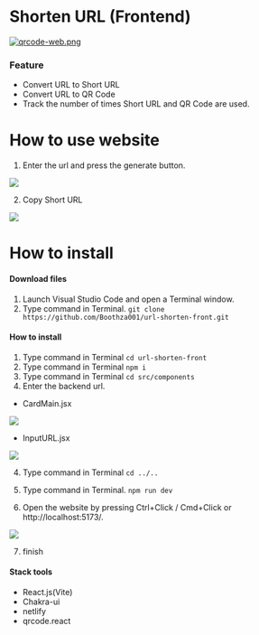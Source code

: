 # Shorten URL (Frontend)

[![qrcode-web.png](https://i.postimg.cc/c4tnL310/qrcode-web.png)](https://ugritbooth.netlify.app/)

### Feature
- Convert URL to Short URL
- Convert URL to QR Code
- Track the number of times Short URL and QR Code are used.

# How to use website
1. Enter the url and press the generate button.

[![](https://i.postimg.cc/0jc5GDgW/Screenshot-2024-03-31-135436.png)](https://postimg.cc/fSShD3Rm)

2. Copy Short URL

[![](https://i.postimg.cc/V69X8GMJ/Screenshot-2024-03-31-140043.png)](https://postimg.cc/7G651NK4)


# How to install

#### Download files
1. Launch Visual Studio Code and open a Terminal window.
2. Type command in Terminal.     `git clone https://github.com/Boothza001/url-shorten-front.git`

#### How to install
1. Type command in Terminal     `cd url-shorten-front`
2. Type command in Terminal     `npm i`
2. Type command in Terminal     `cd src/components`
3. Enter the backend url.
- CardMain.jsx

[![](https://i.postimg.cc/76mPy0B3/Screenshot-2024-03-31-133244.png)](https://postimg.cc/cgtGRgGC)

- InputURL.jsx

[![](https://i.postimg.cc/JnLncRFF/Screenshot-2024-03-31-134124.png)](https://postimg.cc/t1Bp9Gpd)

4. Type command in Terminal     `cd ../..`
5. Type command in Terminal.     `npm run dev`

6. Open the website by pressing Ctrl+Click / Cmd+Click or http://localhost:5173/.

[![](https://i.postimg.cc/k57msw9n/Screenshot-2024-03-31-141041.png)](https://postimg.cc/CRrXLGzt)

7. finish

#### Stack tools
- React.js(Vite)
- Chakra-ui
- netlify
- qrcode.react
